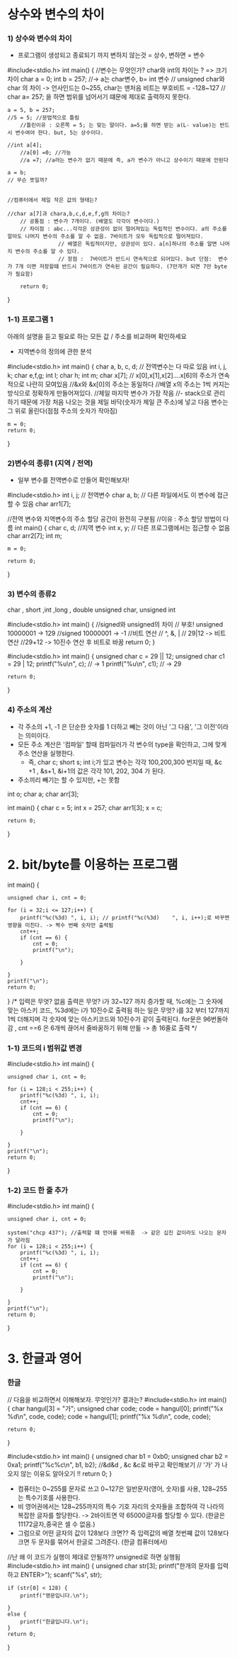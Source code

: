 # 상수와 변수의 차이 
### 1) 상수와 변수의 차이

- 프로그램이 생성되고 종료되기 까지 변하지 않는것 = 상수, 변하면 = 변수

#include<stdio.h>
int main() {
	//변수는 무엇인가? char와 int의 차이는 ? => 크기차이
	char a = 0; int b = 257; //-> a는 char변수, b= int 변수
	// unsigned char와 char 의 차이 -> 언사인드는 0~255, char는 맨처음 비트는 부호비트 = -128~127
	// char a= 257; 을 하면 범위를 넘어서기 떄문에 제대로 출력하지 못한다.

	a = 5, b = 257;
	//5 = 5; //문법적으로 틀림
		//틀린이유 : 오른쪽 = 5; 는 맞는 말이다. a=5;를 하면 받는 a(L- value)는 반드시 변수여야 한다. but, 5는 상수이다. 

	//int a[4];
		//a[0] =0; //가능
		//a =7; //a라는 변수가 없기 때문에 즉, a가 변수가 아니고 상수이기 때문에 안된다

	a = b;
	// 무슨 뜻일까?


	//컴퓨터에서 제일 작은 값의 형태는? 

	//char a[7]과 chara,b,c,d,e,f,g의 차이는? 
		// 공통점 : 변수가 7개이다. (배열도 각각이 변수이다.)
		// 차이점 : abc...각각은 상관성이 없이 떨어져있는 독립적인 변수이다. a의 주소를 알아도 나머지 변수의 주소를 알 수 없음. 7바이트가 모두 독립적으로 떨어져있다.
					// 배열은 독립적이지만, 상관성이 있다. a[n]하나의 주소를 알면 나머지 변수의 주소를 알 수 있다.
					// 장점 :  7바이트가 반드시 연속적으로 되어있다. but 단점:  변수가 7개 이면 저장할떄 반드시 7바이트가 연속된 공간이 필요하다. (7만개가 되면 7만 byte가 필요함)

		return 0;
}

### 1-1) 프로그램 1

아래의 설명을 듣고 필요로 하는 모든 값 / 주소를 비교하며 확인하세요
 - 지역변수의 정의에 관한 분석

#include<stdio.h>
int main() {
	char a, b, c, d; // 전역변수는 다 따로 있음
	int i, j, k;
	char e,f,g;
	int l;
	char h;
	int m;
	char x[7]; // x[0],x[1],x[2]....x[6]의 주소가 연속적으로 나란히 모여있음 //&x와 &x[0]의 주소는 동일하다 //배열 x의 주소는 1씩 커지는 방식으로 정확하게 만들어져있다.
	//제일 마지막 변수가 가장 작음
		//- stack으로 관리하기 때문에 가장 처음 나오는 것을 제일 바닥(숫자가 제일 큰 주소)에 넣고 다음 변수는 그 위로 올린다(점점 주소의 숫자가 작아짐)

	m = 0;
	return 0;
}

### 2)변수의 종류1 (지역 / 전역)

- 일부 변수를 전역변수로 만들어 확인해보자!

#include<stdio.h>
int i, j; // 전역변수
char a, b;	// 다른 파일에서도 이 변수에 접근할 수 있음
char arr1[7];

//전역 변수와 지역변수의 주소 할당 공간이 완전히 구분됨 
	//이유 : 주소 할당 방법이 다름
int main() {
	char c, d; //지역 변수
	int x, y;	// 다른 프로그램에서는 접근할 수 없음
	char arr2[7];
	int m;

	m = 0;

	return 0;
}

### 3) 변수의 종류2

char , short ,int ,long , double
unsigned char, unsigned int

#include<stdio.h>
int main() {
	//signed와  unsigned의 차이 
		// 부호! unsigned 10000001 -> 129
			   //signed   10000001 -> -1
	//비트 연산
		// ^, &, |
		// 29|12 -> 비트연산
		//29+12 -> 10진수 연산 후 비트로 바꿈
	return 0;
}

#include<stdio.h>
int main() {
	unsigned char c = 29 || 12;
	unsigned char c1 = 29 | 12;
	printf("%u\n", c); // -> 1
	printf("%u\n", c1); // -> 29

	return 0;
}

### 4) 주소의 계산

- 각 주소의 +1, -1 은 단순한 숫자를 1 더하고 빼는 것이 아닌 '그 다음', '그 이전'이라는 의미이다.
- 모든 주소 계산은 '컴파일' 할때 컴파일러가 각 변수의 type을 확인하고, 그에 맞게 주소 연산을 실행한다.
    - 즉, char c; short s; int i;가 있고 변수는 각각 100,200,300 번지일 때,
    &c +1 , &s+1, &i+1의 값은 각각 101, 202, 304 가 된다.
- 주소끼리 빼기는 할 수 있지만, +는 못함

int o;
char a;
char arr[3];

int main() {
	char c = 5;
	int x = 257;
	char arr1[3];
	x = c;

	return 0;
}

# 2. bit/byte를 이용하는 프로그램

int main() {

	unsigned char i, cnt = 0;

	for (i = 32;i <= 127;i++) {
		printf("%c(%3d)	", i, i); // printf("%c(%3d)	", i, i++);로 바꾸면 영향을 미친다. -> 짝수 번째 숫자만 출력됨
		cnt++;
		if (cnt == 6) {
			cnt = 0;
			printf("\n");

		}
	
	}
	printf("\n");
	return 0;
}
/* 
입력은 무엇? 없음
출력은 무엇? i가 32~127 까지 증가할 때, %c에는 그 숫자에 맞는 아스키 코드, %3d에는 i가 10진수로 출력됨
하는 일은 무엇? i를 32 부터 127까지 1씩 더해지며 각 숫자에 맞는 아스키코드와 10진수가 같이 출력된다. 
				for문은 96번돌아감 , cnt ==6 은 6개씩 끊어서 줄바꿈하기 위해 만듦 -> 총 16줄로 출력
*/

### 1-1) 코드의 i 범위값 변경

#include<stdio.h>
int main() {

	unsigned char i, cnt = 0;

	for (i = 128;i < 255;i++) {
		printf("%c(%3d)	", i, i); 
		cnt++;
		if (cnt == 6) {
			cnt = 0;
			printf("\n");

		}

	}
	printf("\n");
	return 0;
}

### 1-2) 코드 한 줄 추가
#include<stdio.h>
int main() {

	unsigned char i, cnt = 0;

	system("chcp 437"); //출력할 떄 언어를 바꿔줌  -> 같은 십진 값이라도 나오는 문자가 달라짐
	for (i = 128;i < 255;i++) {
		printf("%c(%3d)	", i, i);
		cnt++;
		if (cnt == 6) {
			cnt = 0;
			printf("\n");

		}

	}
	printf("\n");
	return 0;
}
# 3. 한글과 영어
### 한글

// 다음을 비교하면서 이해해보자. 무엇인가? 결과는?
#include<stdio.h>
int main() {
	char hangul[3] = "가";
	unsigned char code;
	code = hangul[0];
	printf("%x %d\n", code, code);
	code = hangul[1];
	printf("%x %d\n", code, code);


	return 0;
}

#include<stdio.h>
int main() {
	unsigned char b1 = 0xb0;
	unsigned char b2 = 0xa1;
	printf("%c%c\n", b1, b2); //&d&d , &c &c로 바꾸고 확인해보기 
								// '가' 가 나오지 않는 이유도 알아오기 !!
	return 0;
}

- 컴퓨터는 0~255를 문자로 쓰고 0~127은 일반문자(영어, 숫자)를 사용, 128~255는 특수기호를 사용한다.
- 비 영어권에서는 128~255까지의 특수 기호 자리의 숫자들을 조합하여 각 나라의 복잡한 글자를 할당한다.
-> 2바이트면 약 65000글자를 할당할 수 있다. (한글은 11172글자,중국은 셀 수 없음.)
- 그럼으로 어떤 글자의 값이 128보다 크면??
즉 입력값의 배열 첫번쨰 값이 128보다 크면 두 문자를 묶어서 한글로 그려준다. (한글 컴퓨터에서)

//난 왜 이 코드가 실행이 제대로 안될까?? unsigned로 하면 실행됨
#include<stdio.h>
int main() {
	unsigned char str[3];
	printf("한개의 문자를 입력하고 ENTER>");
	scanf("%s", str);
	
	if (str[0] < 128) {
		printf("영문입니다.\n");

	}
	else {
		printf("한글입니다.\n");
	}
	return 0;
}

